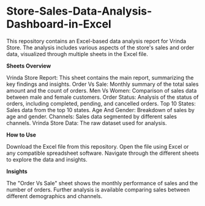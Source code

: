 # Store-Sales-Data-Analysis-Dashboard-in-Excel

This repository contains an Excel-based data analysis report for Vrinda Store. The analysis includes various aspects of the store's sales and order data, visualized through multiple sheets in the Excel file.

**Sheets Overview**

Vrinda Store Report: This sheet contains the main report, summarizing the key findings and insights.
Order Vs Sale: Monthly summary of the total sales amount and the count of orders.
Men Vs Women: Comparison of sales data between male and female customers.
Order Status: Analysis of the status of orders, including completed, pending, and cancelled orders.
Top 10 States: Sales data from the top 10 states.
Age And Gender: Breakdown of sales by age and gender.
Channels: Sales data segmented by different sales channels.
Vrinda Store Data: The raw dataset used for analysis.


**How to Use**

Download the Excel file from this repository.
Open the file using Excel or any compatible spreadsheet software.
Navigate through the different sheets to explore the data and insights.

**Insights**

The "Order Vs Sale" sheet shows the monthly performance of sales and the number of orders.
Further analysis is available comparing sales between different demographics and channels.

